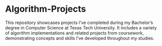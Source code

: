 # Algorithm-Projects
This repository showcases projects I’ve completed during my Bachelor’s degree in Computer Science at Texas Tech University. 
It includes a variety of algorithm implementations and related projects from coursework, demonstrating concepts and skills I’ve developed throughout my studies.
